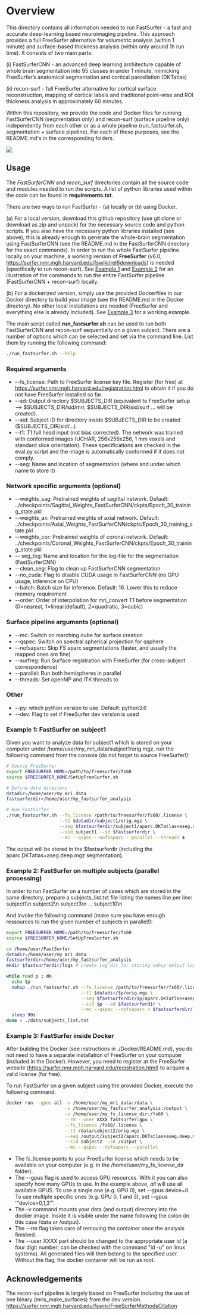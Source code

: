 # Overview

This directory contains all information needed to run FastSurfer - a fast and accurate deep-learning based neuroimaging pipeline.  This approach provides a full FreeSurfer alternative for volumetric analysis (within 1  minute)  and  surface-based  thickness  analysis  (within  only  around  1h  run  time). It consists of two main parts:

(i) FastSurferCNN - an advanced deep learning architecture capable of whole brain segmentation into 95 classes in under
1 minute, mimicking FreeSurfer’s anatomical segmentation and cortical parcellation (DKTatlas)

(ii) recon-surf - full  FreeSurfer  alternative for cortical surface reconstruction, mapping of cortical labels and traditional point-wise and ROI thickness analysis in approximately 60 minutes.

Within this repository, we provide the code and Docker files for running FastSurferCNN (segmentation only) and recon-surf (surface pipeline only) independently from each other or as a whole pipeline (run_fastsurfer.sh, segmentation + surface pipeline). For each of these purposes, see the README.md's in the corresponding folders.

![](/images/teaser.png)

## Usage
The *FastSurferCNN* and *recon_surf* directories contain all the source code and modules needed to run the scripts. A list of python libraries used within the code can be found in __requirements.txt__. 

There are two ways to run FastSurfer - (a) locally or (b) using Docker. 

(a) For a local version, download this github repository (use git clone or download as zip and unpack) for the necessary source code and python scripts. If you also have the necessary python libraries installed (see above), this is already enough to generate the whole-brain segmentation using FastSurferCNN (see the README.md in the FastSurferCNN directory for the exact commands). In order to run the whole FastSurfer pipeline locally on your machine, a working version of __FreeSurfer__ (v6.0, https://surfer.nmr.mgh.harvard.edu/fswiki/rel6downloads) is needed (specifically to run recon-surf). See [Example 1](#example-1:-fastSurfer-on-subject1) and [Example 2](#example-2:-fastSurfer-on-multiple-subjects-(parallel-processing)) for an illustration of the commands to run the entire FastSurfer pipeline (FastSurferCNN + recon-surf) locally.

(b) For a dockerized version, simply use the provided Dockerfiles in our Docker directory to build your image (see the README.md in the Docker directory). No other local installations are needed (FreeSurfer and everything else is already included). See [Example 3](#example-3:-fastSurfer-inside-docker) for a working example.

The main script called __run_fastsurfer.sh__ can be used to run both FastSurferCNN and recon-surf sequentially on a given subject. There are a number of options which can be selected and set via the command line. 
List them by running the following command:
```bash
./run_fastsurfer.sh --help
```

### Required arguments
* --fs_license: Path to FreeSurfer license key file. Register (for free) at https://surfer.nmr.mgh.harvard.edu/registration.html to obtain it if you do not have FreeSurfer installed so far.
* --sd: Output directory \$SUBJECTS_DIR (equivalent to FreeSurfer setup --> $SUBJECTS_DIR/sid/mri; $SUBJECTS_DIR/sid/surf ... will be created).
* --sid: Subject ID for directory inside \$SUBJECTS_DIR to be created ($SUBJECTS_DIR/sid/...)
* --t1: T1 full head input (not bias corrected). The network was trained with conformed images (UCHAR, 256x256x256, 1 mm voxels and standard slice orientation). These specifications are checked in the eval.py script and the image is automatically conformed if it does not comply.
* --seg: Name and location of segmentation (where and under which name to store it)

### Network specific arguments (optional)
* --weights_sag: Pretrained weights of sagittal network. Default: ../checkpoints/Sagittal_Weights_FastSurferCNN/ckpts/Epoch_30_training_state.pkl
* --weights_ax: Pretrained weights of axial network. Default: ../checkpoints/Axial_Weights_FastSurferCNN/ckpts/Epoch_30_training_state.pkl
* --weights_cor: Pretrained weights of coronal network. Default: ../checkpoints/Coronal_Weights_FastSurferCNN/ckpts/Epoch_30_training_state.pkl
* -- seg_log: Name and location for the log-file for the segmentation (FastSurferCNN)
* --clean_seg: Flag to clean up FastSurferCNN segmentation
* --no_cuda: Flag to disable CUDA usage in FastSurferCNN (no GPU usage, inference on CPU)
* --batch: Batch size for inference. Default: 16. Lower this to reduce memory requirement
* --order: Order of interpolation for mri_convert T1 before segmentation (0=nearest, 1=linear(default), 2=quadratic, 3=cubic)

### Surface pipeline arguments (optional)
* --mc: Switch on marching cube for surface creation
* --qspec: Switch on spectral spherical projection for qsphere
* --nofsaparc: Skip FS aparc segmentations (faster, and usually the mapped ones are fine)
* --surfreg: Run Surface registration with FreeSurfer (for cross-subject correspondence)
* --parallel: Run both hemispheres in parallel
* --threads: Set openMP and ITK threads to <int>

### Other
* --py: which python version to use. Default: python3.6
* --dev: Flag to set if FreeSurfer dev version is used
    

### Example 1: FastSurfer on subject1

Given you want to analyze data for subject1 which is stored on your computer under /home/user/my_mri_data/subject1/orig.mgz, run the following command from the console (do not forget to source FreeSurfer!):

```bash
# Source FreeSurfer
export FREESURFER_HOME=/path/to/freesurfer/fs60
source $FREESURFER_HOME/SetUpFreeSurfer.sh

# Define data directory
datadir=/home/user/my_mri_data
fastsurferdir=/home/user/my_fastsurfer_analysis

# Run FastSurfer
./run_fastsurfer.sh --fs_license /path/to/freesurfer/fs60/.license \
                    --t1 $datadir/subject1/orig.mgz \
                    --seg $fastsurferdir/subject1/aparc.DKTatlas+aseg.deep.mgz \
                    --sid subject1 --sd $fastsurferdir \
                    --mc --qspec --nofsaparc --parallel --threads 4
```

The output will be stored in the $fastsurferdir (including the aparc.DKTatlas+aseg.deep.mgz segmentation).

### Example 2: FastSurfer on multiple subjects (parallel processing)

In order to run FastSurfer on a number of cases which are stored in the same directory, prepare a subjects_list.txt file listing the names line per line:
subject1\n
subject2\n
subject3\n
...
subject10\n

And invoke the following command (make sure you have enough ressources to run the given number of subjects in parallel!):

```bash
export FREESURFER_HOME=/path/to/freesurfer/fs60
source $FREESURFER_HOME/SetUpFreeSurfer.sh

cd /home/user/FastSurfer
datadir=/home/user/my_mri_data
fastsurferdir=/home/user/my_fastsurfer_analysis
mkdir $fastsurferdir/logs # create log dir for storing nohup output log (optional)

while read p ; do
  echo $p
  nohup ./run_fastsurfer.sh --fs_license /path/to/freesurfer/fs60/.license \
                            --t1 $datadir/$p/orig.mgz \
                            --seg $fastsurferdir/$p/aparc.DKTatlas+aseg.deep.mgz \
                            --sid $p --sd $fastsurferdir \
                            --mc --qspec --nofsaparc > $fastsurferdir/logs/out-${p}.log &
  sleep 90s 
done < ./data/subjects_list.txt
```

### Example 3: FastSurfer inside Docker
After building the Docker (see instructions in ./Docker/README.md), you do not need to have a separate installation of FreeSurfer on your computer (included in the Docker). However, you need to register at the FreeSurfer website (https://surfer.nmr.mgh.harvard.edu/registration.html) to acquire a valid license (for free).

To run FastSurfer on a given subject using the provided Docker, execute the following command:

```bash
docker run --gpus all -v /home/user/my_mri_data:/data \
                      -v /home/user/my_fastsurfer_analysis:/output \
                      -v /home/user/my_fs_license_dir:/fs60 \
                      --rm --user XXXX fastsurfer:gpu \
                      --fs_license /fs60/.license \
                      --t1 /data/subject2/orig.mgz \
                      --seg /output/subject2/aparc.DKTatlas+aseg.deep.mgz \
                      --sid subject2 --sd /output \
                      --mc --qspec --nofsaparc --parallel
```

* The fs_license points to your FreeSurfer license which needs to be available on your computer (e.g. in the /home/user/my_fs_license_dir folder). 
* The --gpus flag is used to access GPU resources. With it you can also specify how many GPUs to use. In the example above, _all_ will use all available GPUS. To use a single one (e.g. GPU 0), set --gpus device=0. To use multiple specific ones (e.g. GPU 0, 1 and 3), set --gpus '"device=0,1,3"'.
* The -v command mounts your data (and output) directory into the docker image. Inside it is visible under the name following the colon (in this case /data or /output).
* The --rm flag takes care of removing the container once the analysis finished. 
* The --user XXXX part should be changed to the appropriate user id (a four digit number; can be checked with the command "id -u" on linux systems). All generated files will then belong to the specified user. Without the flag, the docker container will be run as root.

## Acknowledgements
The recon-surf pipeline is largely based on FreeSurfer including the use of one binary (mris_make_surfaces) from the dev version. 
https://surfer.nmr.mgh.harvard.edu/fswiki/FreeSurferMethodsCitation

